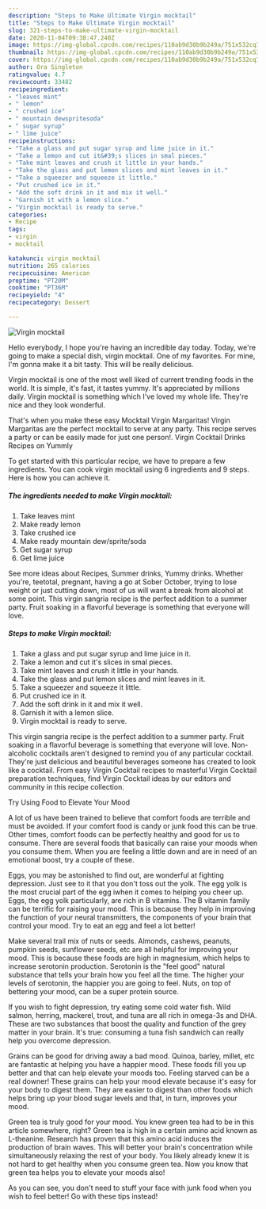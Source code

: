 ```yaml
---
description: "Steps to Make Ultimate Virgin mocktail"
title: "Steps to Make Ultimate Virgin mocktail"
slug: 321-steps-to-make-ultimate-virgin-mocktail
date: 2020-11-04T09:38:47.240Z
image: https://img-global.cpcdn.com/recipes/110ab9d30b9b249a/751x532cq70/virgin-mocktail-recipe-main-photo.jpg
thumbnail: https://img-global.cpcdn.com/recipes/110ab9d30b9b249a/751x532cq70/virgin-mocktail-recipe-main-photo.jpg
cover: https://img-global.cpcdn.com/recipes/110ab9d30b9b249a/751x532cq70/virgin-mocktail-recipe-main-photo.jpg
author: Ora Singleton
ratingvalue: 4.7
reviewcount: 33482
recipeingredient:
- "leaves mint"
- " lemon"
- " crushed ice"
- " mountain dewspritesoda"
- " sugar syrup"
- " lime juice"
recipeinstructions:
- "Take a glass and put sugar syrup and lime juice in it."
- "Take a lemon and cut it&#39;s slices in smal pieces."
- "Take mint leaves and crush it little in your hands."
- "Take the glass and put lemon slices and mint leaves in it."
- "Take a squeezer and squeeze it little."
- "Put crushed ice in it."
- "Add the soft drink in it and mix it well."
- "Garnish it with a lemon slice."
- "Virgin mocktail is ready to serve."
categories:
- Recipe
tags:
- virgin
- mocktail

katakunci: virgin mocktail 
nutrition: 265 calories
recipecuisine: American
preptime: "PT20M"
cooktime: "PT36M"
recipeyield: "4"
recipecategory: Dessert

---
```



![Virgin mocktail](https://img-global.cpcdn.com/recipes/110ab9d30b9b249a/751x532cq70/virgin-mocktail-recipe-main-photo.jpg)

Hello everybody, I hope you're having an incredible day today. Today, we're going to make a special dish, virgin mocktail. One of my favorites. For mine, I'm gonna make it a bit tasty. This will be really delicious.

Virgin mocktail is one of the most well liked of current trending foods in the world. It is simple, it's fast, it tastes yummy. It's appreciated by millions daily. Virgin mocktail is something which I've loved my whole life. They're nice and they look wonderful.

That&#39;s when you make these easy Mocktail Virgin Margaritas! Virgin Margaritas are the perfect mocktail to serve at any party. This recipe serves a party or can be easily made for just one person!. Virgin Cocktail Drinks Recipes on Yummly


To get started with this particular recipe, we have to prepare a few ingredients. You can cook virgin mocktail using 6 ingredients and 9 steps. Here is how you can achieve it.

<!--inarticleads1-->

##### The ingredients needed to make Virgin mocktail:

1. Take leaves mint
1. Make ready  lemon
1. Take  crushed ice
1. Make ready  mountain dew/sprite/soda
1. Get  sugar syrup
1. Get  lime juice


See more ideas about Recipes, Summer drinks, Yummy drinks. Whether you&#39;re, teetotal, pregnant, having a go at Sober October, trying to lose weight or just cutting down, most of us will want a break from alcohol at some point. This virgin sangria recipe is the perfect addition to a summer party. Fruit soaking in a flavorful beverage is something that everyone will love. 

<!--inarticleads2-->

##### Steps to make Virgin mocktail:

1. Take a glass and put sugar syrup and lime juice in it.
1. Take a lemon and cut it&#39;s slices in smal pieces.
1. Take mint leaves and crush it little in your hands.
1. Take the glass and put lemon slices and mint leaves in it.
1. Take a squeezer and squeeze it little.
1. Put crushed ice in it.
1. Add the soft drink in it and mix it well.
1. Garnish it with a lemon slice.
1. Virgin mocktail is ready to serve.


This virgin sangria recipe is the perfect addition to a summer party. Fruit soaking in a flavorful beverage is something that everyone will love. Non-alcoholic cocktails aren&#39;t designed to remind you of any particular cocktail. They&#39;re just delicious and beautiful beverages someone has created to look like a cocktail. From easy Virgin Cocktail recipes to masterful Virgin Cocktail preparation techniques, find Virgin Cocktail ideas by our editors and community in this recipe collection. 

Try Using Food to Elevate Your Mood


A lot of us have been trained to believe that comfort foods are terrible and must be avoided. If your comfort food is candy or junk food this can be true. Other times, comfort foods can be perfectly healthy and good for us to consume. There are several foods that basically can raise your moods when you consume them. When you are feeling a little down and are in need of an emotional boost, try a couple of these.

Eggs, you may be astonished to find out, are wonderful at fighting depression. Just see to it that you don't toss out the yolk. The egg yolk is the most crucial part of the egg iwhen it comes to helping you cheer up. Eggs, the egg yolk particularly, are rich in B vitamins. The B vitamin family can be terrific for raising your mood. This is because they help in improving the function of your neural transmitters, the components of your brain that control your mood. Try to eat an egg and feel a lot better!

Make several trail mix of nuts or seeds. Almonds, cashews, peanuts, pumpkin seeds, sunflower seeds, etc are all helpful for improving your mood. This is because these foods are high in magnesium, which helps to increase serotonin production. Serotonin is the "feel good" natural substance that tells your brain how you feel all the time. The higher your levels of serotonin, the happier you are going to feel. Nuts, on top of bettering your mood, can be a super protein source.

If you wish to fight depression, try eating some cold water fish. Wild salmon, herring, mackerel, trout, and tuna are all rich in omega-3s and DHA. These are two substances that boost the quality and function of the grey matter in your brain. It's true: consuming a tuna fish sandwich can really help you overcome depression. 

Grains can be good for driving away a bad mood. Quinoa, barley, millet, etc are fantastic at helping you have a happier mood. These foods fill you up better and that can help elevate your moods too. Feeling starved can be a real downer! These grains can help your mood elevate because it's easy for your body to digest them. They are easier to digest than other foods which helps bring up your blood sugar levels and that, in turn, improves your mood.

Green tea is truly good for your mood. You knew green tea had to be in this article somewhere, right? Green tea is high in a certain amino acid known as L-theanine. Research has proven that this amino acid induces the production of brain waves. This will better your brain's concentration while simultaneously relaxing the rest of your body. You likely already knew it is not hard to get healthy when you consume green tea. Now you know that green tea helps you to elevate your moods also!

As you can see, you don't need to stuff your face with junk food when you wish to feel better! Go  with  these tips  instead!

